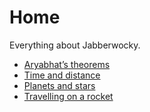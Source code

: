 # Home

Everything about Jabberwocky.

-  [Aryabhat’s theorems](topics/aryabhat_theorems.md)
-  [Time and distance](topics/time_distance.md)
-  [Planets and stars](topics/planet_stars.md)
-  [Travelling on a rocket](topics/rockets_travelling.md)

